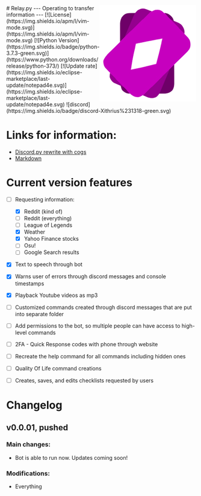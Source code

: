 <img align="right" src="relay/misc/images/icon.png">
# Relay.py
---
Operating to transfer information
---
[![License](https://img.shields.io/apm/l/vim-mode.svg)](https://img.shields.io/apm/l/vim-mode.svg) [![Python Version](https://img.shields.io/badge/python-3.7.3-green.svg)](https://www.python.org/downloads/release/python-373/) [![Update rate](https://img.shields.io/eclipse-marketplace/last-update/notepad4e.svg)](https://img.shields.io/eclipse-marketplace/last-update/notepad4e.svg) ![discord](https://img.shields.io/badge/discord-Xithrius%231318-green.svg)


# Links for information:
* [Discord.py rewrite with cogs](https://gist.github.com/EvieePy/d78c061a4798ae81be9825468fe146be)
* [Markdown](https://guides.github.com/features/mastering-markdown/)


# Current version features
- [ ] Requesting information: 
    - [x] Reddit (kind of)
    - [ ] Reddit (everything)
    - [ ] League of Legends
    - [x] Weather
    - [x] Yahoo Finance stocks
    - [ ] Osu!
    - [ ] Google Search results
- [x] Text to speech through bot
- [x] Warns user of errors through discord messages and console timestamps
- [x] Playback Youtube videos as mp3
- [ ] Customized commands created through discord messages that are put into separate folder
- [ ] Add permissions to the bot, so multiple people can have access to high-level commands
- [ ] 2FA - Quick Response codes with phone through website
- [ ] Recreate the help command for all commands including hidden ones
- [ ] Quality Of Life command creations
- [ ] Creates, saves, and edits checklists requested by users


# Changelog

## v0.0.01, pushed
### Main changes:
* Bot is able to run now. Updates coming soon!
### Modifications:
* Everything
